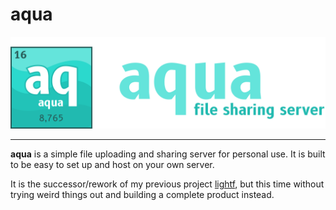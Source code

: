 # aqua

![aqua_banner](./.github/assets/aqua_banner.png)

---

**aqua** is a simple file uploading and sharing server for personal use. It is built to be easy to set up and host on your own server.

It is the successor/rework of my previous project [lightf](https://github.com/Superioz/lightf), but this time without trying weird things out and building a complete product instead.